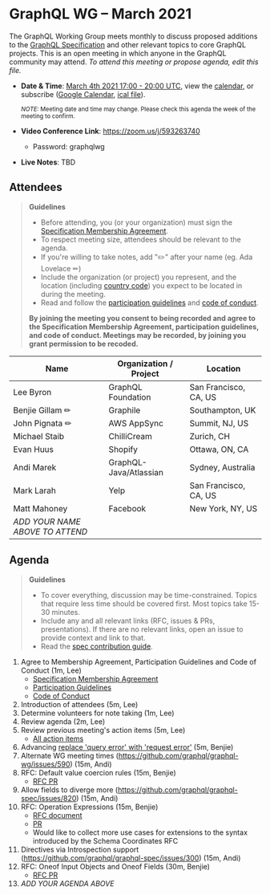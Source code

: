 # GraphQL WG – March 2021

The GraphQL Working Group meets monthly to discuss proposed additions to the
[GraphQL Specification](https://github.com/graphql/graphql-spec) and other
relevant topics to core GraphQL projects. This is an open meeting in which
anyone in the GraphQL community may attend. *To attend this meeting or propose
agenda, edit this file.*

- **Date & Time**: [March 4th 2021 17:00 - 20:00 UTC](https://www.timeanddate.com/worldclock/meetingdetails.html?year=2021&month=3&day=4&hour=17&min=0&sec=0&p1=224&p2=179&p3=136&p4=37&p5=239&p6=101&p7=152), view the [calendar](https://calendar.google.com/calendar/embed?src=linuxfoundation.org_ik79t9uuj2p32i3r203dgv5mo8%40group.calendar.google.com), or subscribe ([Google Calendar](https://calendar.google.com/calendar?cid=bGludXhmb3VuZGF0aW9uLm9yZ19pazc5dDl1dWoycDMyaTNyMjAzZGd2NW1vOEBncm91cC5jYWxlbmRhci5nb29nbGUuY29t), [ical file](https://calendar.google.com/calendar/ical/linuxfoundation.org_ik79t9uuj2p32i3r203dgv5mo8%40group.calendar.google.com/public/basic.ics)).

  <small>*NOTE:* Meeting date and time may change. Please check this agenda the week of the meeting to confirm.</small>
- **Video Conference Link**: https://zoom.us/j/593263740
  - Password: graphqlwg
- **Live Notes**: TBD


## Attendees

> **Guidelines**
> - Before attending, you (or your organization) must sign the [Specification Membership Agreement](https://github.com/graphql/foundation).
> - To respect meeting size, attendees should be relevant to the agenda.
> - If you're willing to take notes, add "✏️" after your name (eg. Ada Lovelace ✏)
> - Include the organization (or project) you represent, and the location (including [country code](https://en.wikipedia.org/wiki/List_of_ISO_3166_country_codes#Current_ISO_3166_country_codes)) you expect to be located in during the meeting.
> - Read and follow the [participation guidelines](https://github.com/graphql/graphql-wg#participation-guidelines) and [code of conduct](https://github.com/graphql/foundation/blob/master/CODE-OF-CONDUCT.md).
>
> **By joining the meeting you consent to being recorded and agree to the Specification Membership Agreement, participation guidelines, and code of conduct. Meetings may be recorded, by joining you grant permission to be recoded.**

| Name                     | Organization / Project   | Location
| ------------------------ | ------------------------ | ------------------------
| Lee Byron                | GraphQL Foundation       | San Francisco, CA, US
| Benjie Gillam ✏          | Graphile                 | Southampton, UK
| John Pignata ✏           | AWS AppSync              | Summit, NJ, US
| Michael Staib            | ChilliCream              | Zurich, CH
| Evan Huus                | Shopify                  | Ottawa, ON, CA
| Andi Marek               | GraphQL-Java/Atlassian   | Sydney, Australia
| Mark Larah               | Yelp                     | San Francisco, CA, US
| Matt Mahoney             | Facebook                 | New York, NY, US
| *ADD YOUR NAME ABOVE TO ATTEND*


## Agenda

> **Guidelines**
> - To cover everything, discussion may be time-constrained. Topics that require less time should be covered first. Most topics take 15-30 minutes.
> - Include any and all relevant links (RFC, issues & PRs, presentations). If there are no relevant links, open an issue to provide context and link to that.
> - Read the [spec contribution guide](https://github.com/graphql/graphql-spec/blob/master/CONTRIBUTING.md).

<!--

Example agenda item:

1. Discuss moving the subscriptions proposal to stage 2 (30m, Lee)
   - [Subscriptions RFC](link.to/the-relevant/pr-or-issue-or-doc)
   - [GraphQL.js PR](github.link/to/the/project/pr)
   - [Another Relevant Link](youre.getting/the-idea.now)

-->

1. Agree to Membership Agreement, Participation Guidelines and Code of Conduct (1m, Lee)
   - [Specification Membership Agreement](https://github.com/graphql/foundation)
   - [Participation Guidelines](https://github.com/graphql/graphql-wg#participation-guidelines)
   - [Code of Conduct](https://github.com/graphql/foundation/blob/master/CODE-OF-CONDUCT.md)
1. Introduction of attendees (5m, Lee)
1. Determine volunteers for note taking (1m, Lee)
1. Review agenda (2m, Lee)
1. Review previous meeting's action items (5m, Lee)
   - [All action items](https://github.com/graphql/graphql-wg/issues?q=is%3Aissue+label%3A%22Action+item+%3Aclapper%3A%22)
1. Advancing [replace 'query error' with 'request error'](https://github.com/graphql/graphql-spec/pull/803) (5m, Benjie)
1. Alternate WG meeting times (https://github.com/graphql/graphql-wg/issues/590) (15m, Andi)
1. RFC: Default value coercion rules (15m, Benjie)
   - [RFC PR](https://github.com/graphql/graphql-spec/pull/793)
1. Allow fields to diverge more (https://github.com/graphql/graphql-spec/issues/820) (15m, Andi)
1. RFC: Operation Expressions (15m, Benjie)
   - [RFC document](https://github.com/benjie/graphql-spec/blob/operation-expressions/rfcs/OperationExpressions.md)
   - [PR](https://github.com/graphql/graphql-spec/pull/823)
   - Would like to collect more use cases for extensions to the syntax introduced by the Schema Coordinates RFC
1. Directives via Introspection support (https://github.com/graphql/graphql-spec/issues/300) (15m, Andi) 
1. RFC: Oneof Input Objects and Oneof Fields (30m, Benjie)
   - [RFC PR](https://github.com/graphql/graphql-spec/pull/825)
1. *ADD YOUR AGENDA ABOVE*
